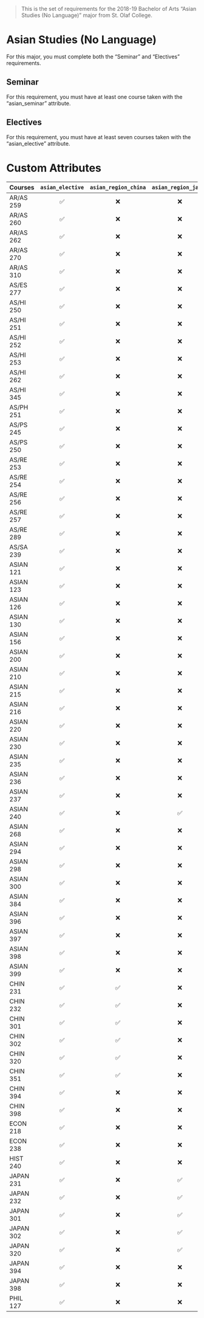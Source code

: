 > This is the set of requirements for the 2018-19 Bachelor of Arts “Asian Studies (No Language)” major from St. Olaf College.

# Asian Studies (No Language)
For this major, you must complete both the “Seminar” and “Electives” requirements.

## Seminar
For this requirement, you must have at least one course taken with the “asian_seminar” attribute.


## Electives
For this requirement, you must have at least seven courses taken with the “asian_elective” attribute.

# Custom Attributes

Courses | `asian_elective` | `asian_region_china` | `asian_region_japan` | `asian_seminar`
--- | :---: | :---: | :---: | :---:
AR/AS 259 | ✅ | ❌ | ❌ | ❌
AR/AS 260 | ✅ | ❌ | ❌ | ❌
AR/AS 262 | ✅ | ❌ | ❌ | ❌
AR/AS 270 | ✅ | ❌ | ❌ | ❌
AR/AS 310 | ✅ | ❌ | ❌ | ❌
AS/ES 277 | ✅ | ❌ | ❌ | ❌
AS/HI 250 | ✅ | ❌ | ❌ | ❌
AS/HI 251 | ✅ | ❌ | ❌ | ❌
AS/HI 252 | ✅ | ❌ | ❌ | ❌
AS/HI 253 | ✅ | ❌ | ❌ | ❌
AS/HI 262 | ✅ | ❌ | ❌ | ❌
AS/HI 345 | ✅ | ❌ | ❌ | ❌
AS/PH 251 | ✅ | ❌ | ❌ | ❌
AS/PS 245 | ✅ | ❌ | ❌ | ❌
AS/PS 250 | ✅ | ❌ | ❌ | ❌
AS/RE 253 | ✅ | ❌ | ❌ | ❌
AS/RE 254 | ✅ | ❌ | ❌ | ❌
AS/RE 256 | ✅ | ❌ | ❌ | ❌
AS/RE 257 | ✅ | ❌ | ❌ | ❌
AS/RE 289 | ✅ | ❌ | ❌ | ❌
AS/SA 239 | ✅ | ❌ | ❌ | ❌
ASIAN 121 | ✅ | ❌ | ❌ | ❌
ASIAN 123 | ✅ | ❌ | ❌ | ❌
ASIAN 126 | ✅ | ❌ | ❌ | ❌
ASIAN 130 | ✅ | ❌ | ❌ | ❌
ASIAN 156 | ✅ | ❌ | ❌ | ❌
ASIAN 200 | ✅ | ❌ | ❌ | ❌
ASIAN 210 | ✅ | ❌ | ❌ | ❌
ASIAN 215 | ✅ | ❌ | ❌ | ❌
ASIAN 216 | ✅ | ❌ | ❌ | ❌
ASIAN 220 | ✅ | ❌ | ❌ | ❌
ASIAN 230 | ✅ | ❌ | ❌ | ❌
ASIAN 235 | ✅ | ❌ | ❌ | ❌
ASIAN 236 | ✅ | ❌ | ❌ | ❌
ASIAN 237 | ✅ | ❌ | ❌ | ❌
ASIAN 240 | ✅ | ❌ | ✅ | ❌
ASIAN 268 | ✅ | ❌ | ❌ | ❌
ASIAN 294 | ✅ | ❌ | ❌ | ❌
ASIAN 298 | ✅ | ❌ | ❌ | ❌
ASIAN 300 | ✅ | ❌ | ❌ | ❌
ASIAN 384 | ✅ | ❌ | ❌ | ❌
ASIAN 396 | ✅ | ❌ | ❌ | ❌
ASIAN 397 | ✅ | ❌ | ❌ | ✅
ASIAN 398 | ✅ | ❌ | ❌ | ❌
ASIAN 399 | ✅ | ❌ | ❌ | ✅
CHIN 231 | ✅ | ✅ | ❌ | ❌
CHIN 232 | ✅ | ✅ | ❌ | ❌
CHIN 301 | ✅ | ✅ | ❌ | ❌
CHIN 302 | ✅ | ✅ | ❌ | ❌
CHIN 320 | ✅ | ✅ | ❌ | ❌
CHIN 351 | ✅ | ✅ | ❌ | ❌
CHIN 394 | ✅ | ❌ | ❌ | ❌
CHIN 398 | ✅ | ❌ | ❌ | ❌
ECON 218 | ✅ | ❌ | ❌ | ❌
ECON 238 | ✅ | ❌ | ❌ | ❌
HIST 240 | ✅ | ❌ | ❌ | ❌
JAPAN 231 | ✅ | ❌ | ✅ | ❌
JAPAN 232 | ✅ | ❌ | ✅ | ❌
JAPAN 301 | ✅ | ❌ | ✅ | ❌
JAPAN 302 | ✅ | ❌ | ✅ | ❌
JAPAN 320 | ✅ | ❌ | ✅ | ❌
JAPAN 394 | ✅ | ❌ | ❌ | ❌
JAPAN 398 | ✅ | ❌ | ❌ | ❌
PHIL 127 | ✅ | ❌ | ❌ | ❌

